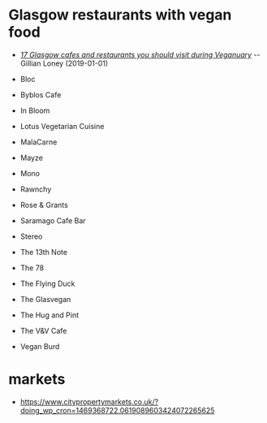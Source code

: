 # Glasgow restaurants with vegan food

- [*17 Glasgow cafes and restaurants you should visit during Veganuary*](https://www.glasgowlive.co.uk/whats-on/food-drink-news/17-places-veganuary-glasgow-14105358) -- Gillian Loney (2019-01-01)

- Bloc
- Byblos Cafe
- In Bloom
- Lotus Vegetarian Cuisine
- MalaCarne
- Mayze
- Mono
- Rawnchy
- Rose & Grants
- Saramago Cafe Bar
- Stereo
- The 13th Note
- The 78
- The Flying Duck
- The Glasvegan
- The Hug and Pint
- The V&V Cafe
- Vegan Burd

# markets

- <https://www.citypropertymarkets.co.uk/?doing_wp_cron=1469368722.0619089603424072265625>
